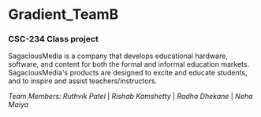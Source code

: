 # Gradient_TeamB 
### CSC-234 Class project 
SagaciousMedia is a company that develops educational hardware, software, and content for both the formal and informal
education markets. SagaciousMedia's products are designed to excite and educate students, and to inspire and assist
teachers/instructors.


*Team Members:* *_Ruthvik Patel_* | *_Rishab Kamshetty_* | *_Radha Dhekane_* | *_Neha Maiya_*